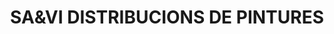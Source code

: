 ---
title: "SA&VI DISTRIBUCIONS DE PINTURES"
url: /vilafranca-del-penedes/sayvi-distribucions-de-pintures/
shop: pintura
---